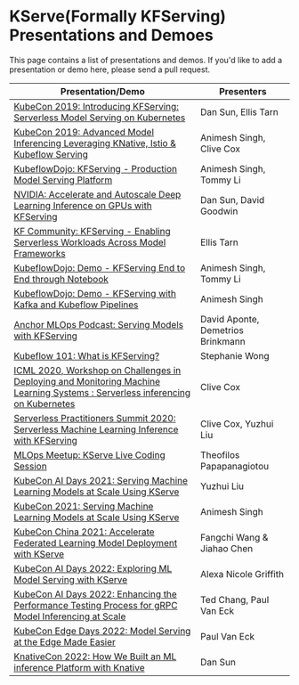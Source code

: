 # KServe(Formally KFServing) Presentations and Demoes

This page contains a list of presentations and demos. If you'd like to add a presentation or demo here, please send a pull request.

| Presentation/Demo | Presenters |
| ------------ | ------- |
| [KubeCon 2019: Introducing KFServing: Serverless Model Serving on Kubernetes](https://www.youtube.com/watch?v=saMkA4fIOH8) |Dan Sun, Ellis Tarn|
| [KubeCon 2019: Advanced Model Inferencing Leveraging KNative, Istio & Kubeflow Serving](https://www.youtube.com/watch?v=YaGASyU88dQ) | Animesh Singh, Clive Cox|
| [KubeflowDojo: KFServing - Production Model Serving Platform](https://www.youtube.com/watch?v=VN2htoRSUzY) |Animesh Singh, Tommy Li|
| [NVIDIA: Accelerate and Autoscale Deep Learning Inference on GPUs with KFServing](https://developer.nvidia.com/gtc/2020/video/s22459-vid) | Dan Sun, David Goodwin|
| [KF Community: KFServing - Enabling Serverless Workloads Across Model Frameworks](https://www.youtube.com/watch?v=hGIvlFADMhU) |Ellis Tarn|
| [KubeflowDojo: Demo - KFServing End to End through Notebook](https://www.youtube.com/watch?v=xg5ar6vSAXY) |Animesh Singh, Tommy Li|
| [KubeflowDojo: Demo - KFServing with Kafka and Kubeflow Pipelines](https://www.youtube.com/watch?v=sVs6gFUddII) |Animesh Singh|
| [Anchor MLOps Podcast: Serving Models with KFServing](https://anchor.fm/mlops/episodes/MLOps-Coffee-Sessions-1-Serving-Models-with-Kubeflow-efbht0) | David Aponte, Demetrios Brinkmann|
| [Kubeflow 101: What is KFServing?](https://www.youtube.com/watch?v=lj_X2ND2BBI) | Stephanie Wong |
| [ICML 2020, Workshop on Challenges in Deploying and Monitoring Machine Learning Systems : Serverless inferencing on Kubernetes](https://slideslive.com/38931706/serverless-inferencing-on-kubernetes?ref=account-folder-55868-folders) | Clive Cox |
| [Serverless Practitioners Summit 2020: Serverless Machine Learning Inference with KFServing](https://www.youtube.com/watch?v=HlKOOgY5OyA) | Clive Cox, Yuzhui Liu|
| [MLOps Meetup: KServe Live Coding Session](https://www.youtube.com/watch?v=0YmM_h7PvpI) | Theofilos Papapanagiotou |
| [KubeCon AI Days 2021: Serving Machine Learning Models at Scale Using KServe](https://www.youtube.com/watch?v=sE_A54T2n6k) | Yuzhui Liu |
| [KubeCon 2021: Serving Machine Learning Models at Scale Using KServe](https://www.youtube.com/watch?v=la3Y0lXuKRM) | Animesh Singh |
| [KubeCon China 2021: Accelerate Federated Learning Model Deployment with KServe](https://www.youtube.com/watch?v=zTj9gaMGq2Y) | Fangchi Wang & Jiahao Chen |
| [KubeCon AI Days 2022: Exploring ML Model Serving with KServe](https://www.youtube.com/watch?v=FX6naJLaq2Y) | Alexa Nicole Griffith |
| [KubeCon AI Days 2022: Enhancing the Performance Testing Process for gRPC Model Inferencing at Scale](https://www.youtube.com/watch?v=PYB5P82kQns) | Ted Chang, Paul Van Eck |
| [KubeCon Edge Days 2022: Model Serving at the Edge Made Easier](https://www.youtube.com/watch?v=0BlK7PaLCFM) | Paul Van Eck |
| [KnativeCon 2022: How We Built an ML inference Platform with Knative](https://www.youtube.com/watch?v=yuxC1UVU_ec) | Dan Sun |
